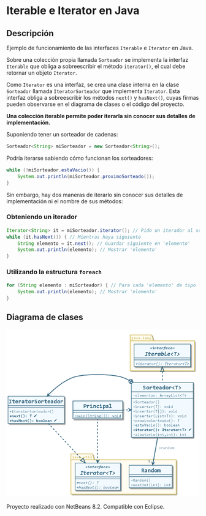 # Iterable e Iterator en Java

## Descripción

Ejemplo de funcionamiento de las interfaces `Iterable` e `Iterator` en Java.

Sobre una colección propia llamada `Sorteador` se implementa la interfaz `Iterable` que obliga a sobreescribir el método `iterator()`, el cual debe retornar un objeto `Iterator`.

Como `Iterator` es una interfaz, se crea una clase interna en la clase `Sorteador` llamada `IteratorSorteador` que implementa `Iterator`. Esta interfaz obliga a sobreescribir los métodos `next()` y `hasNext()`, cuyas firmas pueden observarse en el diagrama de clases o el código del proyecto.

**Una colección iterable permite poder iterarla sin conocer sus detalles de implementación.**

Suponiendo tener un sorteador de cadenas:

```java
Sorteador<String> miSorteador = new Sorteador<String>();
```

Podría iterarse sabiendo cómo funcionan los sorteadores:

```java
while (!miSorteador.estaVacio()) {
    System.out.println(miSorteador.proximoSorteado());
}
```

Sin embargo, hay dos maneras de iterarlo sin conocer sus detalles de implementación ni el nombre de sus métodos:

### Obteniendo un iterador 

```java
Iterator<String> it = miSorteador.iterator(); // Pido un iterador al sorteador
while (it.hasNext()) { // Mientras haya siguiente
	String elemento = it.next(); // Guardar siguiente en 'elemento'
	System.out.println(elemento); // Mostrar 'elemento'
}
```
### Utilizando la estructura `foreach`

```java
for (String elemento : miSorteador) { // Para cada 'elemento' de tipo 'String' en la colección 'miSorteador'
    System.out.println(elemento); // Mostrar 'elemento'
}
```
## Diagrama de clases

![Diagrama de clases](src/uml/clases-iterable-iterator-java.png)

Proyecto realizado con NetBeans 8.2. Compatible con Eclipse.